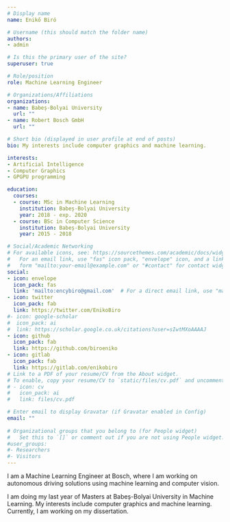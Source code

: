 ```yaml
---
# Display name
name: Enikő Biró

# Username (this should match the folder name)
authors:
- admin

# Is this the primary user of the site?
superuser: true

# Role/position
role: Machine Learning Engineer

# Organizations/Affiliations
organizations:
- name: Babeș-Bolyai University
  url: ""
- name: Robert Bosch GmbH
  url: ""

# Short bio (displayed in user profile at end of posts)
bio: My interests include computer graphics and machine learning.

interests:
- Artificial Intelligence
- Computer Graphics
- GPGPU programming

education:
  courses:
  - course: MSc in Machine Learning
    institution: Babeș-Bolyai University
    year: 2018 - exp. 2020
  - course: BSc in Computer Science
    institution: Babeș-Bolyai University
    year: 2015 - 2018

# Social/Academic Networking
# For available icons, see: https://sourcethemes.com/academic/docs/widgets/#icons
#   For an email link, use "fas" icon pack, "envelope" icon, and a link in the
#   form "mailto:your-email@example.com" or "#contact" for contact widget.
social:
- icon: envelope
  icon_pack: fas
  link: 'mailto:encybiro@gmail.com'  # For a direct email link, use "mailto:test@example.org".
- icon: twitter
  icon_pack: fab
  link: https://twitter.com/EnikoBiro
#- icon: google-scholar
#  icon_pack: ai
#  link: https://scholar.google.co.uk/citations?user=sIwtMXoAAAAJ
- icon: github
  icon_pack: fab
  link: https://github.com/biroeniko
- icon: gitlab
  icon_pack: fab
  link: https://gitlab.com/enikobiro
# Link to a PDF of your resume/CV from the About widget.
# To enable, copy your resume/CV to `static/files/cv.pdf` and uncomment the lines below.  
# - icon: cv
#   icon_pack: ai
#   link: files/cv.pdf

# Enter email to display Gravatar (if Gravatar enabled in Config)
email: ""
  
# Organizational groups that you belong to (for People widget)
#   Set this to `[]` or comment out if you are not using People widget.  
#user_groups:
#- Researchers
#- Visitors
---
```


I am a Machine Learning Engineer at Bosch, where I am working on autonomous driving solutions using machine learning and computer vision.

I am doing my last year of Masters at Babeș-Bolyai University in Machine Learning. My interests include computer graphics and machine learning. Currently, I am working on my dissertation.
